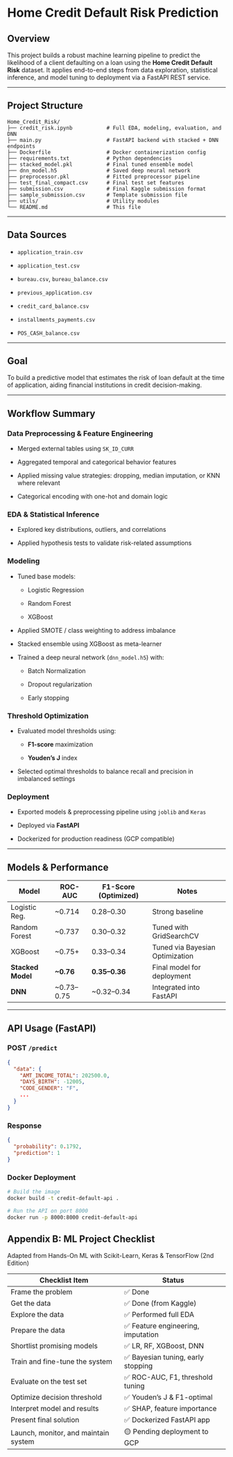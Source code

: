 # Home Credit Default Risk Prediction

## Overview

This project builds a robust machine learning pipeline to predict the likelihood of a client defaulting on a loan using the **Home Credit Default Risk** dataset. It applies end-to-end steps from data exploration, statistical inference, and model tuning to deployment via a FastAPI REST service.

---

## Project Structure

```text
Home_Credit_Risk/
├── credit_risk.ipynb           # Full EDA, modeling, evaluation, and DNN
├── main.py                     # FastAPI backend with stacked + DNN endpoints
├── Dockerfile                  # Docker containerization config
├── requirements.txt            # Python dependencies
├── stacked_model.pkl           # Final tuned ensemble model
├── dnn_model.h5                # Saved deep neural network
├── preprocessor.pkl            # Fitted preprocessor pipeline
├── test_final_compact.csv      # Final test set features
├── submission.csv              # Final Kaggle submission format
├── sample_submission.csv       # Template submission file
├── utils/                      # Utility modules
└── README.md                   # This file
```
---

## Data Sources

- `application_train.csv` 

- `application_test.csv` 

- `bureau.csv`, `bureau_balance.csv` 

- `previous_application.csv` 

- `credit_card_balance.csv` 

- `installments_payments.csv` 

- `POS_CASH_balance.csv`

---

## Goal

To build a predictive model that estimates the risk of loan default at the time of application, aiding financial institutions in credit decision-making.

---

## Workflow Summary

### Data Preprocessing & Feature Engineering
- Merged external tables using `SK_ID_CURR` 

- Aggregated temporal and categorical behavior features 

- Applied missing value strategies: dropping, median imputation, or KNN where relevant 

- Categorical encoding with one-hot and domain logic

### EDA & Statistical Inference
- Explored key distributions, outliers, and correlations 

- Applied hypothesis tests to validate risk-related assumptions

### Modeling
- Tuned base models:
  - Logistic Regression 

  - Random Forest 

  - XGBoost 

- Applied SMOTE / class weighting to address imbalance 

- Stacked ensemble using XGBoost as meta-learner 

- Trained a deep neural network (`dnn_model.h5`) with:
  - Batch Normalization 

  - Dropout regularization 

  - Early stopping

### Threshold Optimization
- Evaluated model thresholds using:
  - **F1-score** maximization 

  - **Youden’s J** index 

- Selected optimal thresholds to balance recall and precision in imbalanced settings

### Deployment
- Exported models & preprocessing pipeline using `joblib` and `Keras` 

- Deployed via **FastAPI** 

- Dockerized for production readiness (GCP compatible)

---

## Models & Performance

| Model            | ROC-AUC | F1-Score (Optimized) | Notes                           |
|------------------|---------|-----------------------|---------------------------------|
| Logistic Reg.    | ~0.714  | 0.28–0.30              | Strong baseline                 |
| Random Forest    | ~0.737  | 0.30–0.32              | Tuned with GridSearchCV         |
| XGBoost          | ~0.75+  | 0.33–0.34              | Tuned via Bayesian Optimization |
| **Stacked Model**| **~0.76** | **0.35–0.36**          | Final model for deployment      |
| **DNN**          | ~0.73–0.75 | ~0.32–0.34            | Integrated into FastAPI         |

---

## API Usage (FastAPI)

### POST `/predict`

```json
{
  "data": {
    "AMT_INCOME_TOTAL": 202500.0,
    "DAYS_BIRTH": -12005,
    "CODE_GENDER": "F",
    ...
  }
}
```

### Response
``` json
{
  "probability": 0.1792,
  "prediction": 1
}
``` 

### Docker Deployment 
``` bash
# Build the image
docker build -t credit-default-api .

# Run the API on port 8000
docker run -p 8000:8000 credit-default-api
```

## Appendix B: ML Project Checklist
Adapted from Hands-On ML with Scikit-Learn, Keras & TensorFlow (2nd Edition)

| Checklist Item                       | Status                            |
| ------------------------------------ | --------------------------------- |
| Frame the problem                    | ✅ Done                            |
| Get the data                         | ✅ Done (from Kaggle)              |
| Explore the data                     | ✅ Performed full EDA              |
| Prepare the data                     | ✅ Feature engineering, imputation |
| Shortlist promising models           | ✅ LR, RF, XGBoost, DNN            |
| Train and fine-tune the system       | ✅ Bayesian tuning, early stopping |
| Evaluate on the test set             | ✅ ROC-AUC, F1, threshold tuning   |
| Optimize decision threshold          | ✅ Youden’s J & F1-optimal         |
| Interpret model and results          | ✅ SHAP, feature importance        |
| Present final solution               | ✅ Dockerized FastAPI app          |
| Launch, monitor, and maintain system | 🟡 Pending deployment to GCP      |


